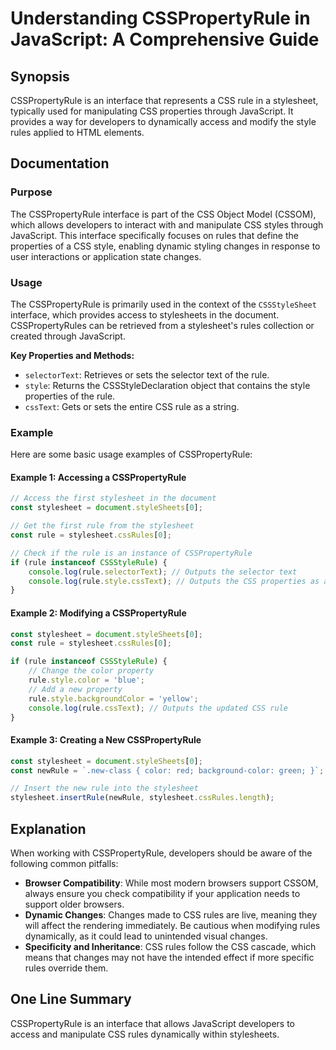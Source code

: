 <!--
Meta Description: # Understanding CSSPropertyRule in JavaScript: A Comprehensive Guide ## Synopsis CSSPropertyRule is an interface that represents a CSS rule in a style...
Meta Keywords: rule, css, stylesheet, csspropertyrule, javascript
-->

# Understanding CSSPropertyRule in JavaScript: A Comprehensive Guide

## Synopsis
CSSPropertyRule is an interface that represents a CSS rule in a stylesheet, typically used for manipulating CSS properties through JavaScript. It provides a way for developers to dynamically access and modify the style rules applied to HTML elements.

## Documentation

### Purpose
The CSSPropertyRule interface is part of the CSS Object Model (CSSOM), which allows developers to interact with and manipulate CSS styles through JavaScript. This interface specifically focuses on rules that define the properties of a CSS style, enabling dynamic styling changes in response to user interactions or application state changes.

### Usage
The CSSPropertyRule is primarily used in the context of the `CSSStyleSheet` interface, which provides access to stylesheets in the document. CSSPropertyRules can be retrieved from a stylesheet's rules collection or created through JavaScript.

**Key Properties and Methods:**
- `selectorText`: Retrieves or sets the selector text of the rule.
- `style`: Returns the CSSStyleDeclaration object that contains the style properties of the rule.
- `cssText`: Gets or sets the entire CSS rule as a string.
  
### Example
Here are some basic usage examples of CSSPropertyRule:

#### Example 1: Accessing a CSSPropertyRule
```javascript
// Access the first stylesheet in the document
const stylesheet = document.styleSheets[0];

// Get the first rule from the stylesheet
const rule = stylesheet.cssRules[0];

// Check if the rule is an instance of CSSPropertyRule
if (rule instanceof CSSStyleRule) {
    console.log(rule.selectorText); // Outputs the selector text
    console.log(rule.style.cssText); // Outputs the CSS properties as a string
}
```

#### Example 2: Modifying a CSSPropertyRule
```javascript
const stylesheet = document.styleSheets[0];
const rule = stylesheet.cssRules[0];

if (rule instanceof CSSStyleRule) {
    // Change the color property
    rule.style.color = 'blue';
    // Add a new property
    rule.style.backgroundColor = 'yellow';
    console.log(rule.cssText); // Outputs the updated CSS rule
}
```

#### Example 3: Creating a New CSSPropertyRule
```javascript
const stylesheet = document.styleSheets[0];
const newRule = `.new-class { color: red; background-color: green; }`;

// Insert the new rule into the stylesheet
stylesheet.insertRule(newRule, stylesheet.cssRules.length);
```

## Explanation
When working with CSSPropertyRule, developers should be aware of the following common pitfalls:

- **Browser Compatibility**: While most modern browsers support CSSOM, always ensure you check compatibility if your application needs to support older browsers.
- **Dynamic Changes**: Changes made to CSS rules are live, meaning they will affect the rendering immediately. Be cautious when modifying rules dynamically, as it could lead to unintended visual changes.
- **Specificity and Inheritance**: CSS rules follow the CSS cascade, which means that changes may not have the intended effect if more specific rules override them.

## One Line Summary
CSSPropertyRule is an interface that allows JavaScript developers to access and manipulate CSS rules dynamically within stylesheets.